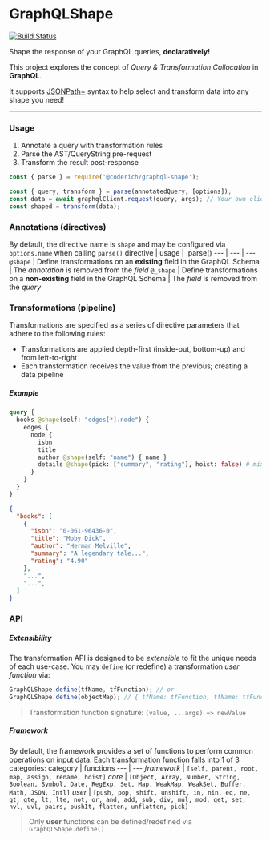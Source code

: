 # GraphQLShape

[![Build Status](https://github.com/CoderichLLC/nodejs-graphql-shape/actions/workflows/publish.yml/badge.svg)](https://github.com/CoderichLLC/nodejs-graphql-shape/actions/workflows/publish.yml)

Shape the response of your GraphQL queries, **declaratively!**

This project explores the concept of *Query & Transformation Collocation* in **GraphQL**.

It supports [JSONPath+](https://www.npmjs.com/package/jsonpath-plus) syntax to help select and transform data into any shape you need!

---

### Usage
1. Annotate a query with transformation rules
2. Parse the AST/QueryString pre-request
3. Transform the result post-response

```javascript
const { parse } = require('@coderich/graphql-shape');

const { query, transform } = parse(annotatedQuery, [options]);
const data = await graphqlClient.request(query, args); // Your own client
const shaped = transform(data);
```

### Annotations (directives)
By default, the directive name is `shape` and may be configured via `options.name` when calling `parse()`
directive | usage | .parse()
--- | --- | ---
`@shape` | Define transformations on an **existing** field in the GraphQL Schema | The *annotation* is removed from the *field*
`@_shape` | Define transformations on a **non-existing** field in the GraphQL Schema | The *field* is removed from the *query*

### Transformations (pipeline)
Transformations are specified as a series of directive parameters that   adhere to the following rules:
* Transformations are applied depth-first (inside-out, bottom-up) and from left-to-right
* Each transformation receives the value from the previous; creating a data pipeline

##### Example
```graphql
query {
  books @shape(self: "edges[*].node") {
    edges {
      node {
        isbn
        title
        author @shape(self: "name") { name }
        details @shape(pick: ["summary", "rating"], hoist: false) # mixed/schemaless JSON
      }
    }
  }
}
```

```json
{
  "books": [
    {
      "isbn": "0-061-96436-0",
      "title": "Moby Dick",
      "author": "Herman Melville",
      "summary": "A legendary tale...",
      "rating": "4.90"
    },
    "...",
    "...",
  ]
}
```

### API
##### Extensibility
The transformation API is designed to be *extensible* to fit the unique needs of each use-case. You may `define` (or redefine) a transformation *user function* via:
```javascript
GraphQLShape.define(tfName, tfFunction); // or
GraphQLShape.define(objectMap); // { tfName: tfFunction, tfName: tfFunction, ... }
```
> Transformation function signature: `(value, ...args) => newValue`
##### Framework
By default, the framework provides a set of functions to perform common operations on input data. Each transformation function falls into 1 of 3 categories:
category | functions
--- | ---
*framework* | `[self, parent, root, map, assign, rename, hoist]`
*core* | `[Object, Array, Number, String, Boolean, Symbol, Date, RegExp, Set, Map, WeakMap, WeakSet, Buffer, Math, JSON, Intl]`
*user* | `[push, pop, shift, unshift, in, nin, eq, ne, gt, gte, lt, lte, not, or, and, add, sub, div, mul, mod, get, set, nvl, uvl, pairs, pushIt, flatten, unflatten, pick]`
> Only **user** functions can be defined/redefined via `GraphQLShape.define()`
